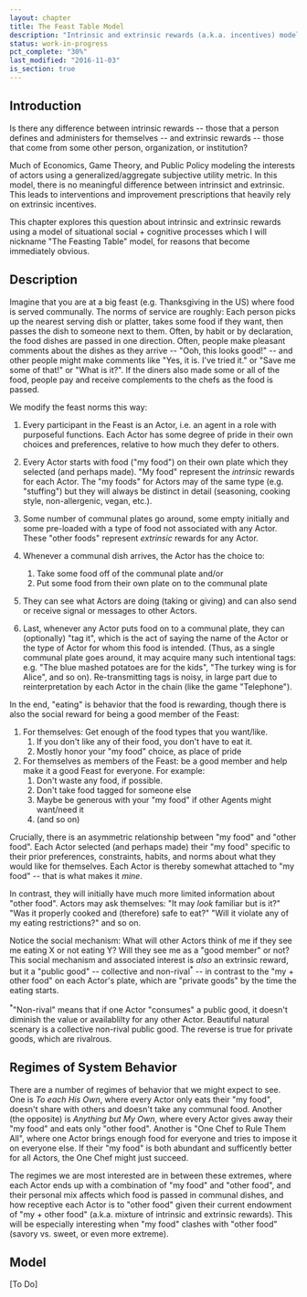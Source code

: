 ```yaml
---
layout: chapter
title: The Feast Table Model
description: "Intrinsic and extrinsic rewards (a.k.a. incentives) modeled as a situational social + cognitive process."
status: work-in-progress
pct_complete: "30%"
last_modified: "2016-11-03"
is_section: true
---
```


## Introduction

Is there any difference between intrinsic rewards -- those that a person defines and administers for themselves -- and extrinsic rewards -- those that come from some other person, organization, or institution?  

Much of Economics, Game Theory, and Public Policy modeling the interests of actors using a generalized/aggregate subjective utility metric. In this model, there is no meaningful difference between intrinsict and extrinsic. This leads to interventions and improvement prescriptions that heavily rely on extrinsic incentives.

This chapter explores this question about intrinsic and extrinsic rewards using a model of situational social + cognitive processes which I will nickname "The Feasting Table" model, for reasons that become immediately obvious.

## Description

Imagine that you are at a big feast (e.g. Thanksgiving in the US) where food is served communally. The norms of service are roughly: Each person picks up the nearest serving dish or platter, takes some food if they want, then passes the dish to someone next to them. Often, by habit or by declaration, the food dishes are passed in one direction.  Often, people make pleasant comments about the dishes as they arrive -- "Ooh, this looks good!" -- and other people might make comments like "Yes, it is. I've tried it." or "Save me some of that!" or "What is it?".  If the diners also made some or all of the food, people pay and receive complements to the chefs as the food is passed.

We modify the feast norms this way:

1. Every participant in the Feast is an Actor, i.e. an agent in a role with purposeful functions. Each Actor has some degree of pride in their own choices and preferences, relative to how much they defer to others.

1. Every Actor starts with food ("my food") on their own plate which they selected (and perhaps made). "My food" represent the *intrinsic* rewards for each Actor.  The "my foods" for Actors may of the same type (e.g. "stuffing") but they will always be distinct in detail (seasoning, cooking style, non-allergenic, vegan, etc.).
2. Some number of communal plates go around, some empty initially and some pre-loaded with a type of food not associated with any Actor.  These "other foods" represent *extrinsic* rewards for any Actor.
3. Whenever a communal dish arrives, the Actor has the choice to:
    1. Take some food off of the communal plate and/or
    2. Put some food from their own plate on to the communal plate
1. They can see what Actors are doing (taking or giving) and can also send or receive signal or messages to other Actors.
4. Last, whenever any Actor puts food on to a communal plate, they can (optionally) "tag it", which is the act of saying the name of the Actor or the type of Actor for whom this food is intended. (Thus, as a single communal plate goes around, it may acquire many such intentional tags: e.g. "The blue mashed potatoes are for the kids", "The turkey wing is for Alice", and so on).  Re-transmitting tags is noisy, in large part due to reinterpretation by each Actor in the chain (like the game "Telephone").

In the end, "eating" is behavior that the food is rewarding, though there is also the social reward for being a good member of the Feast:

1. For themselves: Get enough of the food types that you want/like.
    1. If you don't like any of their food, you don't have to eat it.
    1. Mostly honor your "my food" choice, as place of pride
1. For themselves as members of the Feast: be a good member and help make it a good Feast for everyone. For example:
    1. Don't waste any food, if possible.
    1. Don't take food tagged for someone else
    1. Maybe be generous with your "my food" if other Agents might want/need it
    1. (and so on)

Crucially, there is an asymmetric relationship between "my food" and "other food".  Each Actor selected (and perhaps made) their "my food" specific to their prior preferences, constraints, habits, and norms about what they would like for themselves.  Each Actor is thereby somewhat attached to "my food" -- that is what makes it *mine*.  

In contrast, they will initially have much more limited information about "other food". Actors may ask themselves: "It may *look* familiar but is it?" "Was it properly cooked and (therefore) safe to eat?" "Will it violate any of my eating restrictions?" and so on.

Notice the social mechanism: What will other Actors think of me if they see me eating X or not eating Y?  Will they see me as a "good member" or not?  This social mechanism and associated interest is <em>also</em> an extrinsic reward, but it a "public good" -- collective and non-rival<sup>*</sup> -- in contrast to the "my + other food" on each Actor's plate, which are "private goods" by the time the eating starts.

<p class="note"><sup>*</sup>"Non-rival" means that if one Actor "consumes" a public good, it doesn't diminish the value or availablilty for any other Actor. Beautiful natural scenary is a collective non-rival public good. The reverse is true for private goods, which are rivalrous.</p>

## Regimes of System Behavior

There are a number of regimes of behavior that we might expect to see.  One is *To each His Own*, where every Actor only eats their "my food", doesn't share with others and doesn't take any communal food.  Another (the opposite) is *Anything but My Own*, where every Actor gives away their "my food" and eats only "other food".  Another is "One Chef to Rule Them All", where one Actor brings enough food for everyone and tries to impose it on everyone else.  If their "my food" is both abundant and sufficently better for all Actors, the One Chef might just succeed.

The regimes we are most interested are in between these extremes, where each Actor ends up with a combination of "my food" and "other food", and their personal mix affects which food is passed in communal dishes, and how receptive each Actor is to "other food" given their current endowment of "my + other food" (a.k.a. mixture of intrinsic and extrinsic rewards).  This will be especially interesting when "my food" clashes with "other food" (savory vs. sweet, or even more extreme).

<div class="work_in_progress" markdown="1">

## Model

[To Do]

</div>